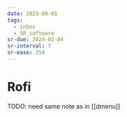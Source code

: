 ```yaml
---
date: 2023-08-05
tags:
  - inbox
  - SR_software
sr-due: 2024-02-04
sr-interval: 7
sr-ease: 254
---
```


# Rofi

TODO: need same note as in [[dmenu]]
